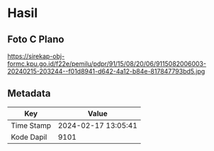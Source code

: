 # Hasil

## Foto C Plano

https://sirekap-obj-formc.kpu.go.id/f22e/pemilu/pdpr/91/15/08/20/06/9115082006003-20240215-203244--f01d8941-d642-4a12-b84e-817847793bd5.jpg


## Metadata

| Key        | Value               |
| ---------- | ------------------- |
| Time Stamp | 2024-02-17 13:05:41 |
| Kode Dapil | 9101                |



